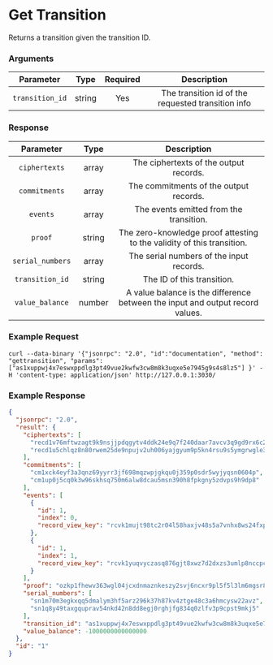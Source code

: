 # Get Transition 
Returns a transition given the transition ID.

### Arguments

|    Parameter    |  Type  | Required |                    Description                     |
|:---------------:|:------:|:--------:|:--------------------------------------------------:|
| `transition_id` | string |   Yes    | The transition id of the requested transition info |

### Response

|    Parameter     |  Type  |                                  Description                                  |
|:----------------:|:------:|:-----------------------------------------------------------------------------:|
|  `ciphertexts`   | array  |                    The ciphertexts of the output records.                     |
|  `commitments`   | array  |                    The commitments of the output records.                     |
|     `events`     | array  |                    The events emitted from the transition.                    |
|     `proof`      | string |    The zero-knowledge proof attesting to the validity of this transition.     |
| `serial_numbers` | array  |                   The serial numbers of the input records.                    |
| `transition_id`  | string |                          The ID of this transition.                           |
| `value_balance`  | number | A value balance is the difference between the input and output record values. |


### Example Request
```ignore
curl --data-binary '{"jsonrpc": "2.0", "id":"documentation", "method": "gettransition", "params": ["as1xuppwj4x7eswxppdlg3pt49vue2kwfw3cw8m8k3uqxe5e7945g9s4s8lz5"] }' -H 'content-type: application/json' http://127.0.0.1:3030/
```

### Example Response
```json
{
  "jsonrpc": "2.0",
  "result": {
    "ciphertexts": [
      "recd1v76mftwzagt9k9nsjjpdqgytv4ddk24e9q7f240daar7avcv3q9gd9rx6c230n99jhxfj24xpvkrr5vk04fl2kapa0a0a895hvevzq7tnwuat9lzwpy4c4rxys6uaj34098295t9fff7khqctvkcglumqlvg47rwzhqhw9u5zxfhug9dde67dyjc6uflp4x028mrmzkhfa6qn0l6jju8lfhmy5crcqqefjv8m4zwv34tvk03d65gdmv4fe35wtgy6rmy4heq89uwh0hqe40k2g7nyj2rk6xlgqnf724pt6ynkefxwypmvhhjzk806re4njej552jfq74ej0ykhrcxa93l9n6rkchlhuuzz2fpqtt2npqz8avnv442ng4djm8lve4dlqfelpjjn5yj425rs98pvn5k54gvn5vku3wek3ytxe8zpen7n2saf060j97u8yyygt4y9zqklnek3v",
      "recd1u5chlqz8n80rwem25de9npujv2uh006yajgyum9p5kn4rsu9s5ymgrwgle39pz87s0726g4rg47dx5nl330680gxmyxffyg7p77qvppfql3p3hxncp9fpus8upsa5nlfwfnck7k4hzcjskrnrfza6tqcpgvquuv663ahswju6s3wcawh9ktz87ewzgpj2nc8gc9wd30zc8zsgu5xyen4q352u7y6l985kv2hq6nx9hu4n4mhgglacw7dc026y6qglwh0l302gwxs0s804waax472h4tv2npmprtvp5hkzg7hhm360squhgnxtpdthh0ncyrdklqy57nlfr6z5dm080xd2z9uw3h9fpu9vqsy9q4vakw00wk0prwf92ekmnh9e00v4l2a4sldmcnzcj90p75nqlrd5ek80e6l3xz559meskjeq7kpyhftsxcptc9d009xuh6nxlyszq7uktv"
    ],
    "commitments": [
      "cm1xck4eyf3a3qnz69yyrr3jf698mqzwpjgkqu0j359p0sdr5wyjyqsn0604p",
      "cm1up0j5cq0k3w96skhsq750m6alw8dcau5msn390h8fpkgny5zdvps9h9dp8"
    ],
    "events": [
      {
        "id": 1,
        "index": 0,
        "record_view_key": "rcvk1mujt98tc2r04l58haxjv48s5a7vnhx8ws24fxpdruuk3z37vscqsjtvlg5"
      },
      {
        "id": 1,
        "index": 1,
        "record_view_key": "rcvk1yuqvyczasq876gjt8xwz7d2dxzs3umlp8nccpcg3nmlp4qxs35yqgflhy6"
      }
    ],
    "proof": "ozkp1fhewv363wgl04jcxdnmaznkeszy2svj6ncxr9pl5f5l3lm6mgsr8e6tqxpkhhtxc6pesfd40hxfgwz7luqwwa00uwzu5s8jfq9n743n4y4dldf9htr20jv9zpw59cf4xxwurnpckq0wt8r5hfdn5m2d9qryk20yz9zfeyvv7hrexxvd707qx730q2qeppnu70y0q3rpnqzprtxrclgqptrwlx2cdzg5ywkayn8f04xelpge4d73a3tmyvlyuj5phlv5lxq2afh4zaxnxw8f2e5k32xu9w0vmq7xldqmyv7pxjfj2mzqrwyagg7nzsay34kx2zutx33r0eugfqgtqlhrzrnhqu2npk0kxwcx27rgvpfcwemsns56d7xn0zety5mkcje3ud0usjfhmdwhh3eypzh0x3svs5jhm9nhtpqc7j7ms3gu4rc7d352g42fzv2vvv5lsxuygzqgxrha3j",
    "serial_numbers": [
      "sn1m70m3egkxqq5dmalym3hf5arz296k37h87kv4ztge48c3a6hmcysw22avz",
      "sn1q8y49taxgquprav54nkd42n8dd8egj0rghjfg834q0zlfv3p9cpst9mkj5"
    ],
    "transition_id": "as1xuppwj4x7eswxppdlg3pt49vue2kwfw3cw8m8k3uqxe5e7945g9s4s8lz5",
    "value_balance": -1000000000000000
  },
  "id": "1"
}
```
